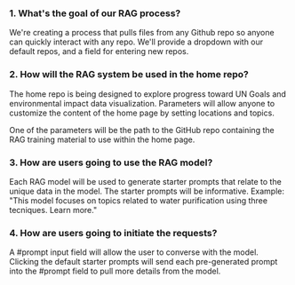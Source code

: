### 1. What's the goal of our RAG process?

We're creating a process that pulls files from any Github repo so anyone can quickly interact with any repo.  We'll provide a dropdown with our default repos, and a field for entering new repos.

### 2. How will the RAG system be used in the home repo?

The home repo is being designed to explore progress toward UN Goals and environmental impact data visualization. Parameters will allow anyone to customize the content of the home page by setting locations and topics.

One of the parameters will be the path to the GitHub repo containing the RAG training material to use within the home page.

### 3. How are users going to use the RAG model?

Each RAG model will be used to generate starter prompts that relate to the unique data in the model. The starter prompts will be informative. Example: "This model focuses on topics related to water purification using three tecniques. Learn more."

### 4. How are users going to initiate the requests?

A #prompt input field will allow the user to converse with the model. Clicking the default starter prompts will send each pre-generated prompt into the #prompt field to pull more details from the model.
